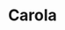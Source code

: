 ---
title: Carola
date: 
draft: false

# descripcion
description : Aros de plata 925

materials: Plata 925

color: Plateado

dimensions: 0,6cm

code: 01-20-0643

type: "Aros"

categories: []

price: $850,00

price_eftvo: $725,00

# Images
# first image will be shown in the product page
images:
  # - image: "images/path_to_image"
  # La ubicacion de las imagenes es imagenes/Aros/Aros.Solo Plata/01-20-0643-carola
  - image: "./images/aros/solo_plata/01-20-0643.JPG"
---